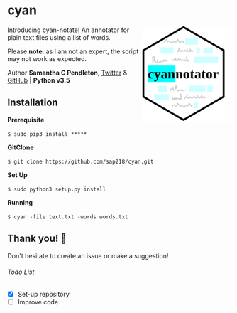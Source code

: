 # cyan

<img src="cyan.png" align="right" alt="cyan annotate logo" width="200">

Introducing cyan-notate! An annotator for plain text files using a list of words.

Please **note**: as I am not an expert, the script may not work as expected. 

Author __Samantha C Pendleton__, [Twitter](https://twitter.com/sap218) & [GitHub](https://github.com/sap218) | **Python v3.5**

## Installation

**Prerequisite**

`$ sudo pip3 install *****`

**GitClone**

`$ git clone https://github.com/sap218/cyan.git`

**Set Up**

`$ sudo python3 setup.py install`

**Running**

`$ cyan -file text.txt -words words.txt`

## Thank you! :abcd:

Don't hesitate to create an issue or make a suggestion!

###### Todo List
- [x] Set-up repository
- [ ] Improve code
